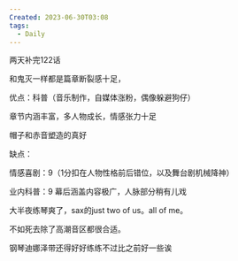 ```yaml
---
Created: 2023-06-30T03:08
tags:
  - Daily
---
```

两天补完122话

和鬼灭一样都是篇章断裂感十足，

优点：科普（音乐制作，自媒体涨粉，偶像躲避狗仔）

章节内涵丰富，多人物成长，情感张力十足

帽子和赤音塑造的真好

缺点：

  

情感喜剧：9（1分扣在人物性格前后错位，以及舞台剧机械降神）

业内科普：9 幕后涵盖内容极广，人脉部分稍有儿戏

  

  

大半夜练琴爽了，sax的just two of us。all of me。

不如死去除了高潮音区都很合适。

钢琴迪娜泽带还得好好练练不过比之前好一些诶